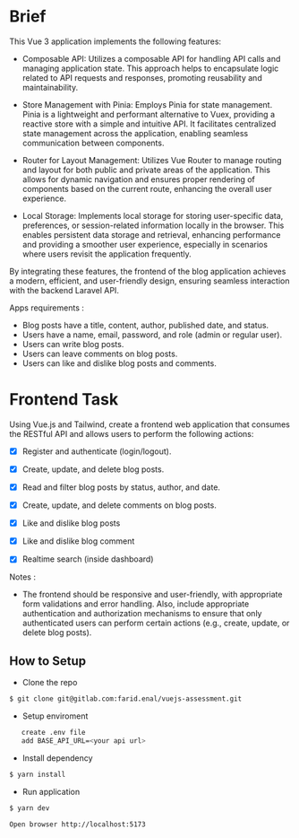 # Brief
This Vue 3 application implements the following features:

- Composable API: Utilizes a composable API for handling API calls and managing application state. This approach helps to encapsulate logic related to API requests and responses, promoting reusability and maintainability.

- Store Management with Pinia: Employs Pinia for state management. Pinia is a lightweight and performant alternative to Vuex, providing a reactive store with a simple and intuitive API. It facilitates centralized state management across the application, enabling seamless communication between components.

- Router for Layout Management: Utilizes Vue Router to manage routing and layout for both public and private areas of the application. This allows for dynamic navigation and ensures proper rendering of components based on the current route, enhancing the overall user experience.

- Local Storage: Implements local storage for storing user-specific data, preferences, or session-related information locally in the browser. This enables persistent data storage and retrieval, enhancing performance and providing a smoother user experience, especially in scenarios where users revisit the application frequently.

By integrating these features, the frontend of the blog application achieves a modern, efficient, and user-friendly design, ensuring seamless interaction with the backend Laravel API.

Apps requirements :

- Blog posts have a title, content, author, published date, and status.
- Users have a name, email, password, and role (admin or regular user).
- Users can write blog posts.
- Users can leave comments on blog posts.
- Users can like and dislike blog posts and comments.

# Frontend Task

Using Vue.js and Tailwind, create a frontend web application that consumes the
RESTful API and allows users to perform the following actions:
- [x] Register and authenticate (login/logout).
- [x] Create, update, and delete blog posts.
- [x] Read and filter blog posts by status, author, and date.
- [x] Create, update, and delete comments on blog posts.
- [x] Like and dislike blog posts
- [x] Like and dislike blog comment

- [x] Realtime search (inside dashboard)

Notes : 
- The frontend should be responsive and user-friendly, with appropriate form
validations and error handling. Also, include appropriate authentication and
authorization mechanisms to ensure that only authenticated users can perform
certain actions (e.g., create, update, or delete blog posts).

## How to Setup

- Clone the repo
```bash
$ git clone git@gitlab.com:farid.enal/vuejs-assessment.git
```
- Setup enviroment
```bash
   create .env file
   add BASE_API_URL=<your api url>
```
- Install dependency
```bash
$ yarn install
```
- Run application
```bash
$ yarn dev
```
```
Open browser http://localhost:5173
```